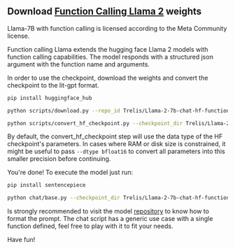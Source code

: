 ## Download [Function Calling Llama 2](https://huggingface.co/Trelis/Llama-2-7b-chat-hf-function-calling-v2) weights

Llama-7B with function calling is licensed according to the Meta Community license.

Function calling Llama extends the hugging face Llama 2 models with function calling capabilities.
The model responds with a structured json argument with the function name and arguments.


In order to use the checkpoint, download the weights and convert the checkpoint to the lit-gpt format.

```bash
pip install huggingface_hub

python scripts/download.py --repo_id Trelis/Llama-2-7b-chat-hf-function-calling-v2 --from_safetensors true

python scripts/convert_hf_checkpoint.py --checkpoint_dir Trelis/Llama-2-7b-chat-hf-function-calling-v2
```

By default, the convert_hf_checkpoint step will use the data type of the HF checkpoint's parameters. In cases where RAM
or disk size is constrained, it might be useful to pass `--dtype bfloat16` to convert all parameters into this smaller precision before continuing.

You're done! To execute the model just run:

```bash
pip install sentencepiece

python chat/base.py --checkpoint_dir Trelis/Llama-2-7b-chat-hf-function-calling-v2
```
Is strongly recommended to visit the model [repository](https://huggingface.co/Trelis/Llama-2-7b-chat-hf-function-calling-v2) to know how to format the prompt. The chat script has a generic use case with a single function defined, feel free to play with it to fit your needs.

Have fun!